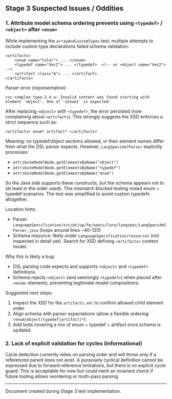 ## Stage 3 Suspected Issues / Oddities

### 1. Attribute model schema ordering prevents using `<typedef>` / `<object>` after `<enum>`
While implementing the `arrayAndCustomTypes` test, multiple attempts to include custom type declarations failed schema validation:

```
<artifacts>
    <enum name="Color"> ... </enum>
    <typedef name="Vec2"> ... </typedef>  <!-- or <object name="Vec2"> -->
    <artifact class="A"> ... </artifact>
</artifacts>
```

Parser error (representative):
```
cvc-complex-type.2.4.a: Invalid content was found starting with element 'object'. One of '{enum}' is expected.
```

After replacing `<object>` with `<typedef>`, the error persisted (now complaining about `<artifact>`). This strongly suggests the XSD enforces a strict sequence such as:

```
<artifacts> enum* artifact* </artifacts>
```

Meaning: no typedef/object sections allowed, or their element names differ from what the DSL parser expects. However, `LangSpecsXmlParser` explicitly processes:
* `attributeModelNode.getElementsByName("object")`
* `attributeModelNode.getElementsByName("typedef")`
* `attributeModelNode.getElementsByName("enum")`

So the Java side supports these constructs, but the schema appears not to (at least in the order used). This mismatch blocked testing mixed enum + typedef scenarios. The test was simplified to avoid custom typedefs altogether.

Location hints:
* Parser: `LanguageSpecification/src/pt/up/fe/specs/lara/langspec/LangSpecsXmlParser.java` (loops around lines ~40–120)
* Schema resource: likely under `LanguageSpecification/resources` (not inspected in detail yet). Search for XSD defining `<artifacts>` content model.

Why this is likely a bug:
* DSL parsing code expects and supports `<object>` and `<typedef>` definitions.
* Schema rejects `<object>` (and seemingly `<typedef>`) when placed after `<enum>` elements, preventing legitimate model compositions.

Suggested next steps:
1. Inspect the XSD for the `artifacts.xml` to confirm allowed child element order.
2. Align schema with parser expectations (allow a flexible ordering: `(enum|object|typedef|artifact)*`).
3. Add tests covering a mix of enum + typedef + artifact once schema is updated.

### 2. Lack of explicit validation for cycles (informational)
Cycle detection currently relies on parsing order and will throw only if a referenced parent does not exist. A purposely cyclical definition cannot be expressed due to forward reference limitations, but there is no explicit cycle guard. This is acceptable for now but could merit an invariant check if future tooling allows reordering or multi-pass parsing.

---
Document created during Stage 3 test implementation.